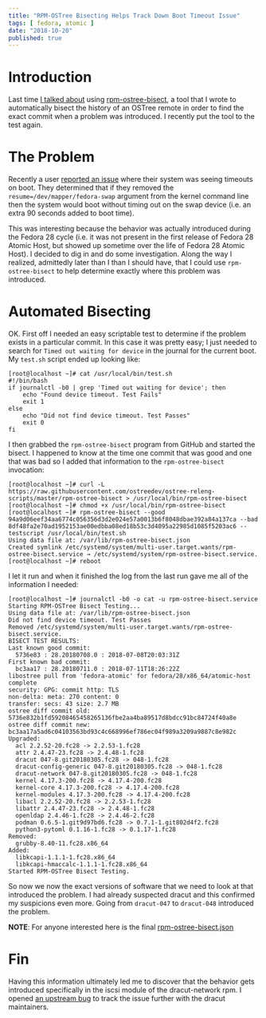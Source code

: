 ```yaml
---
title: "RPM-OSTree Bisecting Helps Track Down Boot Timeout Issue"
tags: [ fedora, atomic ]
date: "2018-10-20"
published: true
---
```


# Introduction

Last time [I talked about](/2018/06/10/automated-bisect-testing-of-an-entire-os-with-rpm-ostree/)
using [rpm-ostree-bisect](https://raw.githubusercontent.com/ostreedev/ostree-releng-scripts/master/rpm-ostree-bisect),
a tool that I wrote to automatically bisect the history of an
OSTree remote in order to find the exact commit when a problem was
introduced. I recently put the tool to the test again.

# The Problem

Recently a user [reported an issue](https://pagure.io/atomic-wg/issue/513)
where their system was seeing timeouts on boot. They determined
that if they removed the `resume=/dev/mapper/fedora-swap` argument
from the kernel command line then the system would boot without timing
out on the swap device (i.e. an extra 90 seconds added to boot time).

This was interesting because the behavior was actually introduced
during the Fedora 28 cycle (i.e. it was not present in the first
release of Fedora 28 Atomic Host, but showed up sometime over the
life of Fedora 28 Atomic Host). I decided to dig in and do some
investigation. Along the way I realized, admittedly later than I 
than I should have, that I could use `rpm-ostree-bisect` to help
determine exactly where this problem was introduced.

# Automated Bisecting 

OK. First off I needed an easy scriptable test to determine if the
problem exists in a particular commit. In this case it was pretty 
easy; I just needed to search for `Timed out waiting for device`
in the journal for the current boot. My `test.sh`
script ended up looking like:

```nohighlight
[root@localhost ~]# cat /usr/local/bin/test.sh 
#!/bin/bash
if journalctl -b0 | grep 'Timed out waiting for device'; then
    echo "Found device timeout. Test Fails"
    exit 1
else
    echo "Did not find device timeout. Test Passes"
    exit 0
fi
```

I then grabbed the `rpm-ostree-bisect` program from GitHub
and started the bisect. I happened to know at the time one
commit that was good and one that was bad so I added that
information to the `rpm-ostree-bisect` invocation:


```nohighlight
[root@localhost ~]# curl -L https://raw.githubusercontent.com/ostreedev/ostree-releng-scripts/master/rpm-ostree-bisect > /usr/local/bin/rpm-ostree-bisect
[root@localhost ~]# chmod +x /usr/local/bin/rpm-ostree-bisect 
[root@localhost ~]# rpm-ostree-bisect --good 94a9d06eef34aa6774c056356d3d2e024e57a0013b6f8048dbae392a84a137ca --bad 8df48fa2e70ad1952153ae00edbba08ed18b53c3d4095a22985d1085f5203ac6 --testscript /usr/local/bin/test.sh
Using data file at: /var/lib/rpm-ostree-bisect.json
Created symlink /etc/systemd/system/multi-user.target.wants/rpm-ostree-bisect.service → /etc/systemd/system/rpm-ostree-bisect.service.
[root@localhost ~]# reboot 
```

I let it run and when it finished the log from the last run gave me
all of the information I needed:

```nohighlight
[root@localhost ~]# journalctl -b0 -o cat -u rpm-ostree-bisect.service 
Starting RPM-OSTree Bisect Testing...
Using data file at: /var/lib/rpm-ostree-bisect.json
Did not find device timeout. Test Passes
Removed /etc/systemd/system/multi-user.target.wants/rpm-ostree-bisect.service.
BISECT TEST RESULTS:
Last known good commit:
  5736e83 : 28.20180708.0 : 2018-07-08T20:03:31Z
First known bad commit:
  bc3aa17 : 28.20180711.0 : 2018-07-11T18:26:22Z
libostree pull from 'fedora-atomic' for fedora/28/x86_64/atomic-host complete
security: GPG: commit http: TLS
non-delta: meta: 270 content: 0
transfer: secs: 43 size: 2.7 MB
ostree diff commit old: 5736e832b1fd59208465458265136fbe2aa4ba89517d8bdcc91bc84724f40a8e
ostree diff commit new: bc3aa17a5ad6c04103563bd93c4c668996ef786ec04f989a3209a9887c8e982c
Upgraded:
  acl 2.2.52-20.fc28 -> 2.2.53-1.fc28
  attr 2.4.47-23.fc28 -> 2.4.48-1.fc28
  dracut 047-8.git20180305.fc28 -> 048-1.fc28
  dracut-config-generic 047-8.git20180305.fc28 -> 048-1.fc28
  dracut-network 047-8.git20180305.fc28 -> 048-1.fc28
  kernel 4.17.3-200.fc28 -> 4.17.4-200.fc28
  kernel-core 4.17.3-200.fc28 -> 4.17.4-200.fc28
  kernel-modules 4.17.3-200.fc28 -> 4.17.4-200.fc28
  libacl 2.2.52-20.fc28 -> 2.2.53-1.fc28
  libattr 2.4.47-23.fc28 -> 2.4.48-1.fc28
  openldap 2.4.46-1.fc28 -> 2.4.46-2.fc28
  podman 0.6.5-1.git9d97bd6.fc28 -> 0.7.1-1.git802d4f2.fc28
  python3-pytoml 0.1.16-1.fc28 -> 0.1.17-1.fc28
Removed:
  grubby-8.40-11.fc28.x86_64
Added:
  libkcapi-1.1.1-1.fc28.x86_64
  libkcapi-hmaccalc-1.1.1-1.fc28.x86_64
Started RPM-OSTree Bisect Testing.
```


So now we now the exact versions of software that we need to look at that
introduced the problem. I had already suspected dracut and this confirmed
my suspicions even more. Going from `dracut-047` to `dracut-048` introduced
the problem. 

**NOTE**: For anyone interested here is the final [rpm-ostree-bisect.json](/2018-10-20/rpm-ostree-bisect.json) 

# Fin

Having this information ultimately led me to discover that the behavior gets
introduced specifically in the iscsi module of the dracut-network rpm.
I opened [an upstream bug](https://github.com/dracutdevs/dracut/issues/480)
to track the issue further with the dracut maintainers.
